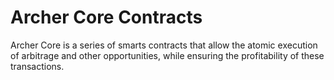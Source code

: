 # Archer Core Contracts

Archer Core is a series of smarts contracts that allow the atomic execution of arbitrage and other opportunities, while ensuring the profitability of these transactions.

